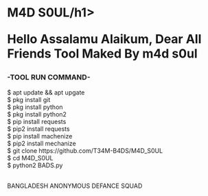 <h1>M4D S0UL/h1>
<p>Hello Assalamu Alaikum, Dear All Friends Tool Maked By m4d s0ul</p>

<h3>-TOOL RUN COMMAND-</h3> 

<P>$ apt update && apt upgate
<br>
$ pkg install git
<br>
$ pkg install python
<br>
$ pkg install python2
<br>
$ pip install requests
<br>
$ pip2 install requests
<br>
$ pip install machenize
<br>
$ pip2 install mechanize
<br>
$ git clone https://github.com/T34M-B4DS/M4D_S0UL
<br>
$ cd M4D_S0UL
<br>
$ python2 BADS.py</P>
<br>
BANGLADESH ANONYMOUS DEFANCE SQUAD
